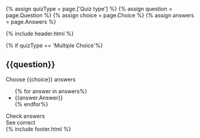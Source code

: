 {% assign quizType = page.['Quiz type'] %}
{% assign question = page.Question %}
{% assign choice = page.Choice %}
{% assign answers = page.Answers %}

{% include header.html %}
<div class="education-background"></div>

<div class="quiz-wrapper som-wrapper {{quizType}}">
  <div class="page-centred">
    {% if quizType == 'Multiple Choice'%}
    <h2>{{question}}</h2>
    <p class="choose-option">Choose {{choice}} answers</p>
    <ul>
    {% for answer in answers%}
      <li data-type="{% if answer.['True/False'] == "True" %}1{% endif %}{% if answer.['True/False'] == "False" %}0{% endif %}">{{answer.Answer}}</li>
    {% endfor%}
    </ul>
    <div class="check-button">
      Check answers
    </div>
    <div class="see-correct">
      See correct
    </div>
  </div>
</div>
{% include footer.html %}
